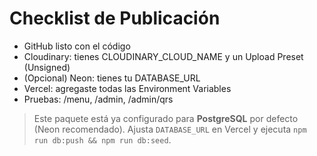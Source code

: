 # Checklist de Publicación
- GitHub listo con el código
- Cloudinary: tienes CLOUDINARY_CLOUD_NAME y un Upload Preset (Unsigned)
- (Opcional) Neon: tienes tu DATABASE_URL
- Vercel: agregaste todas las Environment Variables
- Pruebas: /menu, /admin, /admin/qrs


> Este paquete está ya configurado para **PostgreSQL** por defecto (Neon recomendado). Ajusta `DATABASE_URL` en Vercel y ejecuta `npm run db:push && npm run db:seed`.
